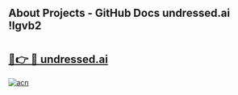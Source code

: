 ## About Projects - GitHub Docs undressed.ai !lgvb2

# <h2><a href="https://andorid.site?title=undressed.ai&ref=13PRO">🔗👉 🔴 undressed.ai</a></h2>

[![acn](https://github.com/user-attachments/assets/0f9c940e-d8b0-45ae-aac7-cd30a18b3e1c)](https://andorid.site?title=undressed.ai&ref=13PRO)

